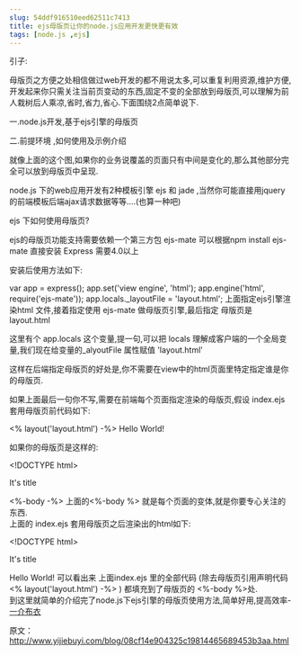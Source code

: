 ```yaml
---
slug: 54ddf916510eed62511c7413
title: ejs母版页让你的node.js应用开发更快更有效
tags: [node.js ,ejs]
---
```


引子:  
  
母版页之方便之处相信做过web开发的都不用说太多,可以重复利用资源,维护方便,开发起来你只需关注当前页变动的东西,固定不变的全部放到母版页,可以理解为前人栽树后人乘凉,省时,省力,省心.下面围绕2点简单说下.  
  
一.node.js开发,基于ejs引擎的母版页  
  
二.前提环境 ,如何使用及示例介绍  
  
就像上面的这个图,如果你的业务说覆盖的页面只有中间是变化的,那么其他部分完全可以放到母版页中呈现.  
  
node.js 下的web应用开发有2种模板引擎 ejs 和 jade ,当然你可能直接用jquery 的前端模板后端ajax请求数据等等....(也算一种吧)  
  
ejs 下如何使用母版页?  
  
ejs的母版页功能支持需要依赖一个第三方包 ejs-mate 可以根据npm install ejs-mate 直接安装 Express 需要4.0以上  
  
安装后使用方法如下:  
  
var app = express(); app.set('view engine', 'html'); app.engine('html', require('ejs-mate')); app.locals._layoutFile = 'layout.html'; 上面指定ejs引擎渲染html 文件,接着指定使用 ejs-mate 做母版页引擎,最后指定 母版页是 layout.html  
  
这里有个 app.locals 这个变量,提一句,可以把 locals 理解成客户端的一个全局变量,我们现在给变量的_alyoutFile 属性赋值 'layout.html'  
  
这样在后端指定母版页的好处是,你不需要在view中的html页面里特定指定谁是你的母版页.  
  
如果上面最后一句你不写,需要在前端每个页面指定渲染的母版页,假设 index.ejs 套用母版页前代码如下:  
  
&lt;% layout('layout.html') -%&gt; Hello World!  
  
如果你的母版页是这样的:  
  
&lt;!DOCTYPE html&gt;  
  
It's title  
  
&lt;%-body -%&gt; 上面的&lt;%-body %&gt; 就是每个页面的变体,就是你要专心关注的东西.  
上面的 index.ejs 套用母版页之后渲染出的html如下:  
  
&lt;!DOCTYPE html&gt;  
  
It's title  
  
Hello World! 可以看出来 上面index.ejs 里的全部代码 (除去母版页引用声明代码 &lt;% layout('layout.html') -%&gt; ) 都填充到了母版页的 &lt;%-body %&gt;处.  
到这里就简单的介绍完了node.js下ejs引擎的母版页使用方法,简单好用,提高效率- [一介布衣][0]

原文：http://www.yijiebuyi.com/blog/08cf14e904325c19814465689453b3aa.html 

[0]: http://www.yijiebuyi.com/blog/08cf14e904325c19814465689453b3aa.html
